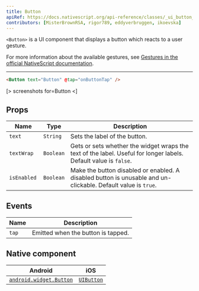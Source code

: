 ```yaml
---
title: Button
apiRef: https://docs.nativescript.org/api-reference/classes/_ui_button_.button
contributors: [MisterBrownRSA, rigor789, eddyverbruggen, ikoevska]
---
```


`<Button>` is a UI component that displays a button which reacts to a user gesture.

For more information about the available gestures, see [Gestures in the official NativeScript documentation](https://docs.nativescript.org/ui/gestures).

---

```html
<Button text="Button" @tap="onButtonTap" />
```

[> screenshots for=Button <]

## Props

| Name | Type | Description |
|------|------|-------------|
| `text` | `String` | Sets the label of the button.
| `textWrap` | `Boolean` | Gets or sets whether the widget wraps the text of the label. Useful for longer labels. Default value is `false`.
| `isEnabled ` | `Boolean` | Make the button disabled or enabled. A disabled button is unusable and un-clickable. Default value is `true`. 

## Events

| Name | Description |
|------|-------------|
| `tap` | Emitted when the button is tapped.

## Native component

| Android | iOS |
|---------|-----|
| [`android.widget.Button`](https://developer.android.com/reference/android/widget/Button.html) | [`UIButton`](https://developer.apple.com/documentation/uikit/uibutton)
